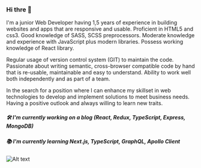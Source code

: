  ### Hi thre 👋
  
<p>I'm a junior Web Developer having 1,5 years of experience in building websites and apps that are responsive and usable. Proficient in HTML5 and css3. Good knowledge of SASS, SCSS preprocessors. Moderate knowledge and experience with JavaScript plus modern libraries. Possess working knowledge of React library.</p>
<p>Regular usage of version control system (GIT) to maintain the code. Passionate about writing semantic, cross-browser compatible code by hand that is re-usable, maintainable and easy to understand. Ability to work well both independently and as part of a team.</p>
<p>In the search for a position where I can enhance my skillset in web technologies to develop and implement solutions to meet business needs. Having a positive outlook and always willing to learn new traits.</p>
  
##### 🛠 I'm currently working on a blog (React, Redux, TypeScript, Express, MongoDB)
##### 📚 I'm currently learning Next.js, TypeScript, GraphQL, Apollo Client
  
![Alt text](//https://www.oleinikov.dev/project-icons/gatsby.svg "")
